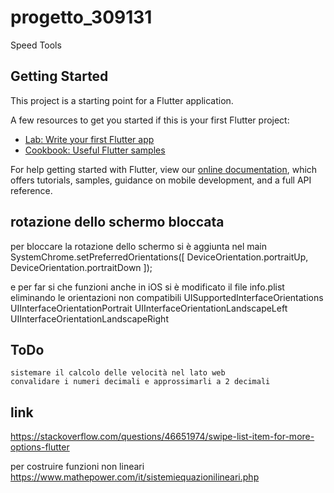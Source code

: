 # progetto_309131

Speed Tools

## Getting Started

This project is a starting point for a Flutter application.

A few resources to get you started if this is your first Flutter project:

- [Lab: Write your first Flutter app](https://flutter.dev/docs/get-started/codelab)
- [Cookbook: Useful Flutter samples](https://flutter.dev/docs/cookbook)

For help getting started with Flutter, view our
[online documentation](https://flutter.dev/docs), which offers tutorials,
samples, guidance on mobile development, and a full API reference.


## rotazione dello schermo bloccata 
per bloccare la rotazione dello schermo si è aggiunta nel main 
 SystemChrome.setPreferredOrientations([
    DeviceOrientation.portraitUp,
    DeviceOrientation.portraitDown
  ]);
  
  e per far si che funzioni anche in iOS si è modificato il file info.plist eliminando le orientazioni non compatibili 
  	<key>UISupportedInterfaceOrientations</key>
  	<array>
  		<string>UIInterfaceOrientationPortrait</string>
  		<string>UIInterfaceOrientationLandscapeLeft</string>
  		<string>UIInterfaceOrientationLandscapeRight</string>
  	</array>
  	
  	
## ToDo
    sistemare il calcolo delle velocità nel lato web
    convalidare i numeri decimali e approssimarli a 2 decimali
    
    
## link
   https://stackoverflow.com/questions/46651974/swipe-list-item-for-more-options-flutter
   
   per costruire funzioni non lineari
   https://www.mathepower.com/it/sistemiequazionilineari.php